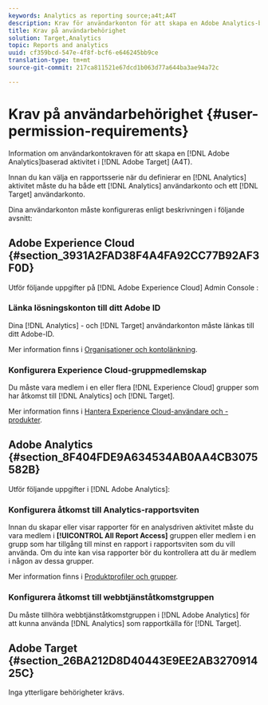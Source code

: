 ```yaml
---
keywords: Analytics as reporting source;a4t;A4T
description: Krav för användarkonton för att skapa en Adobe Analytics-baserad aktivitet i Adobe Target (A4T).
title: Krav på användarbehörighet
solution: Target,Analytics
topic: Reports and analytics
uuid: cf359bcd-547e-4f8f-bcf6-e646245bb9ce
translation-type: tm+mt
source-git-commit: 217ca811521e67dcd1b063d77a644ba3ae94a72c

---
```



# Krav på användarbehörighet {#user-permission-requirements}

Information om användarkontokraven för att skapa en [!DNL Adobe Analytics]baserad aktivitet i [!DNL Adobe Target] (A4T).

Innan du kan välja en rapportsserie när du definierar en [!DNL Analytics] aktivitet måste du ha både ett [!DNL Analytics] användarkonto och ett [!DNL Target] användarkonto.

Dina användarkonton måste konfigureras enligt beskrivningen i följande avsnitt:

## Adobe Experience Cloud {#section_3931A2FAD38F4A4FA92CC77B92AF3F0D}

Utför följande uppgifter på [!DNL Adobe Experience Cloud] Admin Console [](https://adminconsole.adobe.com):

### Länka lösningskonton till ditt Adobe ID

Dina [!DNL Analytics] - och [!DNL Target] användarkonton måste länkas till ditt Adobe-ID.

Mer information finns i [Organisationer och kontolänkning](https://docs.adobe.com/help/en/core-services/interface/manage-users-and-products/organizations.html).

### Konfigurera Experience Cloud-gruppmedlemskap

Du måste vara medlem i en eller flera [!DNL Experience Cloud] grupper som har åtkomst till [!DNL Analytics] och [!DNL Target].

Mer information finns i [Hantera Experience Cloud-användare och -produkter](https://docs.adobe.com/content/help/en/core-services/interface/manage-users-and-products/admin-getting-started.html).


## Adobe Analytics {#section_8F404FDE9A634534AB0AA4CB3075582B}

Utför följande uppgifter i [!DNL Adobe Analytics]:

### Konfigurera åtkomst till Analytics-rapportsviten

Innan du skapar eller visar rapporter för en analysdriven aktivitet måste du vara medlem i **[!UICONTROL All Report Access]** gruppen eller medlem i en grupp som har tillgång till minst en rapport i rapportsviten som du vill använda. Om du inte kan visa rapporter bör du kontrollera att du är medlem i någon av dessa grupper.

Mer information finns i [Produktprofiler och grupper](https://docs.adobe.com/content/help/en/core-services/interface/manage-users-and-products/admin-getting-started.html#section_AB50558124D541CF80A0D3D76D35A4BF).

### Konfigurera åtkomst till webbtjänståtkomstgruppen

Du måste tillhöra webbtjänståtkomstgruppen i [!DNL Adobe Analytics] för att kunna använda [!DNL Analytics] som rapportkälla för [!DNL Target].

## Adobe Target {#section_26BA212D8D40443E9EE2AB327091425C}

Inga ytterligare behörigheter krävs.
